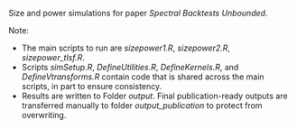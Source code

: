 Size and power simulations for paper *Spectral Backtests Unbounded*. 

Note:

* The main scripts to run are *sizepower1.R*, *sizepower2.R*, *sizepower_tlsf.R*.
* Scripts *simSetup.R*, *DefineUtilities.R*, *DefineKernels.R*, and *DefineVtransforms.R* contain code that is shared across the main scripts, in part to ensure consistency. 
* Results are written to Folder *output*. Final publication-ready outputs are transferred manually to folder *output_publication* to protect from overwriting. 
